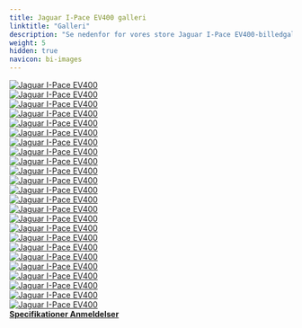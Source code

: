 ```yaml
---
title: Jaguar I-Pace EV400 galleri
linktitle: "Galleri"
description: "Se nedenfor for vores store Jaguar I-Pace EV400-billedgalleri. Klik på billederne for versioner i høj opløsning."
weight: 5
hidden: true
navicon: bi-images
---
```

<!-- markdownlint-disable MD033 -->
<div class="row" id ="my-gallery">
	<div class="pswp-grid-item col-6 col-md-4">
		<a href="https://media.evkx.net/multimedia/models/jaguar/i-pace/i-pace_ev400/charging_1.jpg"
data-pswp-src="https://media.evkx.net/multimedia/models/jaguar/i-pace/i-pace_ev400/charging_1.jpg"
data-pswp-width="3000"
data-pswp-height="2000" 
target="_blank">
			<img src="https://media.evkx.net/multimedia/models/jaguar/i-pace/i-pace_ev400/charging_1_xst.jpg" alt="Jaguar I-Pace EV400" class="img-fluid " />
		</a>
	</div>
	<div class="pswp-grid-item col-6 col-md-4">
		<a href="https://media.evkx.net/multimedia/models/jaguar/i-pace/i-pace_ev400/charging_2.jpg"
data-pswp-src="https://media.evkx.net/multimedia/models/jaguar/i-pace/i-pace_ev400/charging_2.jpg"
data-pswp-width="3000"
data-pswp-height="1774" 
target="_blank">
			<img src="https://media.evkx.net/multimedia/models/jaguar/i-pace/i-pace_ev400/charging_2_xst.jpg" alt="Jaguar I-Pace EV400" class="img-fluid " />
		</a>
	</div>
	<div class="pswp-grid-item col-6 col-md-4">
		<a href="https://media.evkx.net/multimedia/models/jaguar/i-pace/i-pace_ev400/doors_1.jpg"
data-pswp-src="https://media.evkx.net/multimedia/models/jaguar/i-pace/i-pace_ev400/doors_1.jpg"
data-pswp-width="3000"
data-pswp-height="2000" 
target="_blank">
			<img src="https://media.evkx.net/multimedia/models/jaguar/i-pace/i-pace_ev400/doors_1_xst.jpg" alt="Jaguar I-Pace EV400" class="img-fluid " />
		</a>
	</div>
	<div class="pswp-grid-item col-6 col-md-4">
		<a href="https://media.evkx.net/multimedia/models/jaguar/i-pace/i-pace_ev400/exterior_1.jpg"
data-pswp-src="https://media.evkx.net/multimedia/models/jaguar/i-pace/i-pace_ev400/exterior_1.jpg"
data-pswp-width="3000"
data-pswp-height="2000" 
target="_blank">
			<img src="https://media.evkx.net/multimedia/models/jaguar/i-pace/i-pace_ev400/exterior_1_xst.jpg" alt="Jaguar I-Pace EV400" class="img-fluid " />
		</a>
	</div>
	<div class="pswp-grid-item col-6 col-md-4">
		<a href="https://media.evkx.net/multimedia/models/jaguar/i-pace/i-pace_ev400/exterior_2.jpg"
data-pswp-src="https://media.evkx.net/multimedia/models/jaguar/i-pace/i-pace_ev400/exterior_2.jpg"
data-pswp-width="3000"
data-pswp-height="1999" 
target="_blank">
			<img src="https://media.evkx.net/multimedia/models/jaguar/i-pace/i-pace_ev400/exterior_2_xst.jpg" alt="Jaguar I-Pace EV400" class="img-fluid " />
		</a>
	</div>
	<div class="pswp-grid-item col-6 col-md-4">
		<a href="https://media.evkx.net/multimedia/models/jaguar/i-pace/i-pace_ev400/exterior_3.jpg"
data-pswp-src="https://media.evkx.net/multimedia/models/jaguar/i-pace/i-pace_ev400/exterior_3.jpg"
data-pswp-width="3000"
data-pswp-height="2000" 
target="_blank">
			<img src="https://media.evkx.net/multimedia/models/jaguar/i-pace/i-pace_ev400/exterior_3_xst.jpg" alt="Jaguar I-Pace EV400" class="img-fluid " />
		</a>
	</div>
	<div class="pswp-grid-item col-6 col-md-4">
		<a href="https://media.evkx.net/multimedia/models/jaguar/i-pace/i-pace_ev400/exterior_4.jpg"
data-pswp-src="https://media.evkx.net/multimedia/models/jaguar/i-pace/i-pace_ev400/exterior_4.jpg"
data-pswp-width="3000"
data-pswp-height="1686" 
target="_blank">
			<img src="https://media.evkx.net/multimedia/models/jaguar/i-pace/i-pace_ev400/exterior_4_xst.jpg" alt="Jaguar I-Pace EV400" class="img-fluid " />
		</a>
	</div>
	<div class="pswp-grid-item col-6 col-md-4">
		<a href="https://media.evkx.net/multimedia/models/jaguar/i-pace/i-pace_ev400/exterior_5.jpg"
data-pswp-src="https://media.evkx.net/multimedia/models/jaguar/i-pace/i-pace_ev400/exterior_5.jpg"
data-pswp-width="3000"
data-pswp-height="2000" 
target="_blank">
			<img src="https://media.evkx.net/multimedia/models/jaguar/i-pace/i-pace_ev400/exterior_5_xst.jpg" alt="Jaguar I-Pace EV400" class="img-fluid " />
		</a>
	</div>
	<div class="pswp-grid-item col-6 col-md-4">
		<a href="https://media.evkx.net/multimedia/models/jaguar/i-pace/i-pace_ev400/exterior_6.jpg"
data-pswp-src="https://media.evkx.net/multimedia/models/jaguar/i-pace/i-pace_ev400/exterior_6.jpg"
data-pswp-width="3000"
data-pswp-height="2001" 
target="_blank">
			<img src="https://media.evkx.net/multimedia/models/jaguar/i-pace/i-pace_ev400/exterior_6_xst.jpg" alt="Jaguar I-Pace EV400" class="img-fluid " />
		</a>
	</div>
	<div class="pswp-grid-item col-6 col-md-4">
		<a href="https://media.evkx.net/multimedia/models/jaguar/i-pace/i-pace_ev400/exterior_7.jpg"
data-pswp-src="https://media.evkx.net/multimedia/models/jaguar/i-pace/i-pace_ev400/exterior_7.jpg"
data-pswp-width="3000"
data-pswp-height="2000" 
target="_blank">
			<img src="https://media.evkx.net/multimedia/models/jaguar/i-pace/i-pace_ev400/exterior_7_xst.jpg" alt="Jaguar I-Pace EV400" class="img-fluid " />
		</a>
	</div>
	<div class="pswp-grid-item col-6 col-md-4">
		<a href="https://media.evkx.net/multimedia/models/jaguar/i-pace/i-pace_ev400/frontseats_1.jpg"
data-pswp-src="https://media.evkx.net/multimedia/models/jaguar/i-pace/i-pace_ev400/frontseats_1.jpg"
data-pswp-width="3000"
data-pswp-height="1946" 
target="_blank">
			<img src="https://media.evkx.net/multimedia/models/jaguar/i-pace/i-pace_ev400/frontseats_1_xst.jpg" alt="Jaguar I-Pace EV400" class="img-fluid " />
		</a>
	</div>
	<div class="pswp-grid-item col-6 col-md-4">
		<a href="https://media.evkx.net/multimedia/models/jaguar/i-pace/i-pace_ev400/frontseats_2.jpg"
data-pswp-src="https://media.evkx.net/multimedia/models/jaguar/i-pace/i-pace_ev400/frontseats_2.jpg"
data-pswp-width="3000"
data-pswp-height="1999" 
target="_blank">
			<img src="https://media.evkx.net/multimedia/models/jaguar/i-pace/i-pace_ev400/frontseats_2_xst.jpg" alt="Jaguar I-Pace EV400" class="img-fluid " />
		</a>
	</div>
	<div class="pswp-grid-item col-6 col-md-4">
		<a href="https://media.evkx.net/multimedia/models/jaguar/i-pace/i-pace_ev400/headlights_1.jpg"
data-pswp-src="https://media.evkx.net/multimedia/models/jaguar/i-pace/i-pace_ev400/headlights_1.jpg"
data-pswp-width="3000"
data-pswp-height="2000" 
target="_blank">
			<img src="https://media.evkx.net/multimedia/models/jaguar/i-pace/i-pace_ev400/headlights_1_xst.jpg" alt="Jaguar I-Pace EV400" class="img-fluid " />
		</a>
	</div>
	<div class="pswp-grid-item col-6 col-md-4">
		<a href="https://media.evkx.net/multimedia/models/jaguar/i-pace/i-pace_ev400/headlights_2.jpg"
data-pswp-src="https://media.evkx.net/multimedia/models/jaguar/i-pace/i-pace_ev400/headlights_2.jpg"
data-pswp-width="3000"
data-pswp-height="1993" 
target="_blank">
			<img src="https://media.evkx.net/multimedia/models/jaguar/i-pace/i-pace_ev400/headlights_2_xst.jpg" alt="Jaguar I-Pace EV400" class="img-fluid " />
		</a>
	</div>
	<div class="pswp-grid-item col-6 col-md-4">
		<a href="https://media.evkx.net/multimedia/models/jaguar/i-pace/i-pace_ev400/interior_1.jpg"
data-pswp-src="https://media.evkx.net/multimedia/models/jaguar/i-pace/i-pace_ev400/interior_1.jpg"
data-pswp-width="3000"
data-pswp-height="1689" 
target="_blank">
			<img src="https://media.evkx.net/multimedia/models/jaguar/i-pace/i-pace_ev400/interior_1_xst.jpg" alt="Jaguar I-Pace EV400" class="img-fluid " />
		</a>
	</div>
	<div class="pswp-grid-item col-6 col-md-4">
		<a href="https://media.evkx.net/multimedia/models/jaguar/i-pace/i-pace_ev400/interior_2.jpg"
data-pswp-src="https://media.evkx.net/multimedia/models/jaguar/i-pace/i-pace_ev400/interior_2.jpg"
data-pswp-width="3000"
data-pswp-height="2000" 
target="_blank">
			<img src="https://media.evkx.net/multimedia/models/jaguar/i-pace/i-pace_ev400/interior_2_xst.jpg" alt="Jaguar I-Pace EV400" class="img-fluid " />
		</a>
	</div>
	<div class="pswp-grid-item col-6 col-md-4">
		<a href="https://media.evkx.net/multimedia/models/jaguar/i-pace/i-pace_ev400/main_1.jpg"
data-pswp-src="https://media.evkx.net/multimedia/models/jaguar/i-pace/i-pace_ev400/main_1.jpg"
data-pswp-width="3000"
data-pswp-height="1687" 
target="_blank">
			<img src="https://media.evkx.net/multimedia/models/jaguar/i-pace/i-pace_ev400/main_1_xst.jpg" alt="Jaguar I-Pace EV400" class="img-fluid " />
		</a>
	</div>
	<div class="pswp-grid-item col-6 col-md-4">
		<a href="https://media.evkx.net/multimedia/models/jaguar/i-pace/i-pace_ev400/rearlights_1.jpg"
data-pswp-src="https://media.evkx.net/multimedia/models/jaguar/i-pace/i-pace_ev400/rearlights_1.jpg"
data-pswp-width="3000"
data-pswp-height="1686" 
target="_blank">
			<img src="https://media.evkx.net/multimedia/models/jaguar/i-pace/i-pace_ev400/rearlights_1_xst.jpg" alt="Jaguar I-Pace EV400" class="img-fluid " />
		</a>
	</div>
	<div class="pswp-grid-item col-6 col-md-4">
		<a href="https://media.evkx.net/multimedia/models/jaguar/i-pace/i-pace_ev400/screens_1.jpg"
data-pswp-src="https://media.evkx.net/multimedia/models/jaguar/i-pace/i-pace_ev400/screens_1.jpg"
data-pswp-width="2560"
data-pswp-height="1632" 
target="_blank">
			<img src="https://media.evkx.net/multimedia/models/jaguar/i-pace/i-pace_ev400/screens_1_xst.jpg" alt="Jaguar I-Pace EV400" class="img-fluid " />
		</a>
	</div>
	<div class="pswp-grid-item col-6 col-md-4">
		<a href="https://media.evkx.net/multimedia/models/jaguar/i-pace/i-pace_ev400/screens_2.jpg"
data-pswp-src="https://media.evkx.net/multimedia/models/jaguar/i-pace/i-pace_ev400/screens_2.jpg"
data-pswp-width="3000"
data-pswp-height="1999" 
target="_blank">
			<img src="https://media.evkx.net/multimedia/models/jaguar/i-pace/i-pace_ev400/screens_2_xst.jpg" alt="Jaguar I-Pace EV400" class="img-fluid " />
		</a>
	</div>
	<div class="pswp-grid-item col-6 col-md-4">
		<a href="https://media.evkx.net/multimedia/models/jaguar/i-pace/i-pace_ev400/secondrowseats_1.jpg"
data-pswp-src="https://media.evkx.net/multimedia/models/jaguar/i-pace/i-pace_ev400/secondrowseats_1.jpg"
data-pswp-width="3000"
data-pswp-height="1958" 
target="_blank">
			<img src="https://media.evkx.net/multimedia/models/jaguar/i-pace/i-pace_ev400/secondrowseats_1_xst.jpg" alt="Jaguar I-Pace EV400" class="img-fluid " />
		</a>
	</div>
	<div class="pswp-grid-item col-6 col-md-4">
		<a href="https://media.evkx.net/multimedia/models/jaguar/i-pace/i-pace_ev400/suspension_1.jpg"
data-pswp-src="https://media.evkx.net/multimedia/models/jaguar/i-pace/i-pace_ev400/suspension_1.jpg"
data-pswp-width="3000"
data-pswp-height="1688" 
target="_blank">
			<img src="https://media.evkx.net/multimedia/models/jaguar/i-pace/i-pace_ev400/suspension_1_xst.jpg" alt="Jaguar I-Pace EV400" class="img-fluid " />
		</a>
	</div>
	<div class="pswp-grid-item col-6 col-md-4">
		<a href="https://media.evkx.net/multimedia/models/jaguar/i-pace/i-pace_ev400/trunk_1.jpg"
data-pswp-src="https://media.evkx.net/multimedia/models/jaguar/i-pace/i-pace_ev400/trunk_1.jpg"
data-pswp-width="3000"
data-pswp-height="1556" 
target="_blank">
			<img src="https://media.evkx.net/multimedia/models/jaguar/i-pace/i-pace_ev400/trunk_1_xst.jpg" alt="Jaguar I-Pace EV400" class="img-fluid " />
		</a>
	</div>
	<div class="pswp-grid-item col-6 col-md-4">
		<a href="https://media.evkx.net/multimedia/models/jaguar/i-pace/i-pace_ev400/wheels_1.jpg"
data-pswp-src="https://media.evkx.net/multimedia/models/jaguar/i-pace/i-pace_ev400/wheels_1.jpg"
data-pswp-width="3000"
data-pswp-height="1687" 
target="_blank">
			<img src="https://media.evkx.net/multimedia/models/jaguar/i-pace/i-pace_ev400/wheels_1_xst.jpg" alt="Jaguar I-Pace EV400" class="img-fluid " />
		</a>
	</div>
</div>
<script type="module">
  import PhotoSwipeLightbox from '/js/photoswipe-lightbox.esm.js';
    const lightbox = new PhotoSwipeLightbox({
       gallery: '#my-gallery',
        children: 'a',
        pswpModule: () => import('/js/photoswipe.esm.js')
    });
lightbox.init();
</script>
<div class="mt-3 mb-3">
<a href="../specifications/" class="text-decoration-none text-black">
<strong><i class="bi-arrow-left"></i> Specifikationer </strong>
</a>
<a href="../reviews/" class="text-decoration-none text-black float-end">
<strong>Anmeldelser <i class="bi-arrow-right"></i></strong>
</a>
</div>
